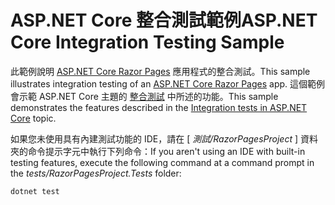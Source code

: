 # <a name="aspnet-core-integration-testing-sample"></a><span data-ttu-id="764c9-101">ASP.NET Core 整合測試範例</span><span class="sxs-lookup"><span data-stu-id="764c9-101">ASP.NET Core Integration Testing Sample</span></span>

<span data-ttu-id="764c9-102">此範例說明 [ASP.NET Core Razor Pages](https://docs.microsoft.com/aspnet/core/mvc/razor-pages) 應用程式的整合測試。</span><span class="sxs-lookup"><span data-stu-id="764c9-102">This sample illustrates integration testing of an [ASP.NET Core Razor Pages](https://docs.microsoft.com/aspnet/core/mvc/razor-pages) app.</span></span> <span data-ttu-id="764c9-103">這個範例會示範 ASP.NET Core 主題的 [整合測試](https://docs.microsoft.com/aspnet/core/test/integration-tests) 中所述的功能。</span><span class="sxs-lookup"><span data-stu-id="764c9-103">This sample demonstrates the features described in the [Integration tests in ASP.NET Core](https://docs.microsoft.com/aspnet/core/test/integration-tests) topic.</span></span>

<span data-ttu-id="764c9-104">如果您未使用具有內建測試功能的 IDE，請在 [ *測試/RazorPagesProject* ] 資料夾的命令提示字元中執行下列命令：</span><span class="sxs-lookup"><span data-stu-id="764c9-104">If you aren't using an IDE with built-in testing features, execute the following command at a command prompt in the *tests/RazorPagesProject.Tests* folder:</span></span>

```console
dotnet test
```
